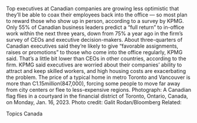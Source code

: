 Top executives at Canadian companies are growing less optimistic that they’ll be able to coax their employees back into the office — so most plan to reward those who show up in person, according to a survey by KPMG.
Only 55% of Canadian business leaders predict a “full return” to in-office work within the next three years, down from 75% a year ago in the firm’s survey of CEOs and executive decision-makers.
About three-quarters of Canadian executives said they’re likely to give “favorable assignments, raises or promotions” to those who come into the office regularly, KPMG said. That’s a little bit lower than CEOs in other countries, according to the firm.
KPMG said executives are worried about their companies’ ability to attract and keep skilled workers, and high housing costs are exacerbating the problem. The price of a typical home in metro Toronto and Vancouver is more than C$1.15 million ($847,000), forcing some people to move far away from city centers or flee to less-expensive regions.
Photograph: A Canadian flag flies in a courtyard in the financial district of Toronto, Ontario, Canada, on Monday, Jan. 16, 2023. Photo credit: Galit Rodan/Bloomberg
Related:

Topics
Canada
